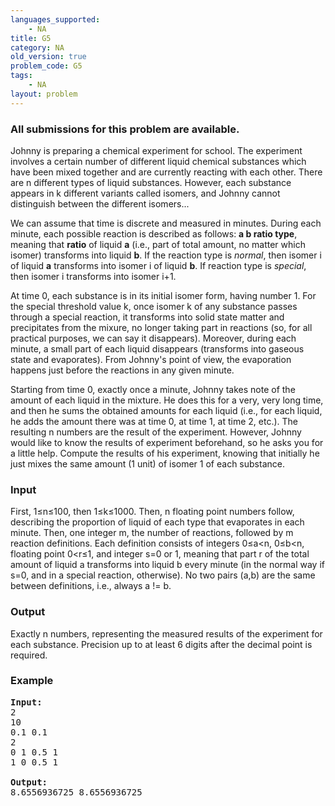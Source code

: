 ```yaml
---
languages_supported:
    - NA
title: G5
category: NA
old_version: true
problem_code: G5
tags:
    - NA
layout: problem
---
```

###  All submissions for this problem are available. 

Johnny is preparing a chemical experiment for school. The experiment involves a certain number of different liquid chemical substances which have been mixed together and are currently reacting with each other. There are n different types of liquid substances. However, each substance appears in k different variants called isomers, and Johnny cannot distinguish between the different isomers...

We can assume that time is discrete and measured in minutes. During each minute, each possible reaction is described as follows: **a b ratio type**, meaning that **ratio** of liquid **a** (i.e., part of total amount, no matter which isomer) transforms into liquid **b**. If the reaction type is _normal_, then isomer i of liquid **a** transforms into isomer i of liquid **b**. If reaction type is _special_, then isomer i transforms into isomer i+1.

At time 0, each substance is in its initial isomer form, having number 1. For the special threshold value k, once isomer k of any substance passes through a special reaction, it transforms into solid state matter and precipitates from the mixure, no longer taking part in reactions (so, for all practical purposes, we can say it disappears). Moreover, during each minute, a small part of each liquid disappears (transforms into gaseous state and evaporates). From Johnny's point of view, the evaporation happens just before the reactions in any given minute.

Starting from time 0, exactly once a minute, Johnny takes note of the amount of each liquid in the mixture. He does this for a very, very long time, and then he sums the obtained amounts for each liquid (i.e., for each liquid, he adds the amount there was at time 0, at time 1, at time 2, etc.). The resulting n numbers are the result of the experiment. However, Johnny would like to know the results of experiment beforehand, so he asks you for a little help. Compute the results of his experiment, knowing that initially he just mixes the same amount (1 unit) of isomer 1 of each substance.

### Input

First, 1≤n≤100, then 1≤k≤1000. Then, n floating point numbers follow, describing the proportion of liquid of each type that evaporates in each minute. Then, one integer m, the number of reactions, followed by m reaction definitions. Each definition consists of integers 0≤a<n, 0≤b<n, floating point 0<r≤1, and integer s=0 or 1, meaning that part r of the total amount of liquid a transforms into liquid b every minute (in the normal way if s=0, and in a special reaction, otherwise). No two pairs (a,b) are the same between definitions, i.e., always a != b.

### Output

Exactly n numbers, representing the measured results of the experiment for each substance. Precision up to at least 6 digits after the decimal point is required.

### Example

<pre><strong>Input:</strong>
2
10
0.1 0.1
2
0 1 0.5 1
1 0 0.5 1

<strong>Output:</strong>
8.6556936725 8.6556936725 

</pre>